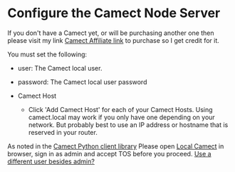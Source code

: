 
# Configure the Camect Node Server

If you don't have a Camect yet, or will be purchasing another one then please visit my link [Camect Affiliate link](https://camect.kckb.st/edc3936e) to purchase so I get credit for it.

You must set the following:

- user: The Camect local user.
- password: The Camect local user password

- Camect Host
    - Click 'Add Camect Host' for each of your Camect Hosts. Using camect.local may work if you only have one depending on your network. But probably best to use an IP address or hostname that is reserved in your router.

As noted in the [Camect Python client library](https://github.com/camect/camect-py/blob/master/README.md) Please open [Local Camect](https://local.home.camect.com/) in browser, sign in as admin and accept TOS before you proceed.  [Use a different user besides admin?](https://github.com/jimboca/udi-poly-Camect/issues/5)
